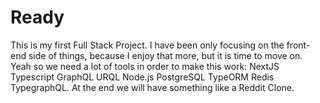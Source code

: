 # Ready

This is my first Full Stack Project. I have been only focusing on the front-end side
of things, because I enjoy that more, but it is time to move on. Yeah so we need a lot
of tools in order to make this work: NextJS Typescript GraphQL URQL Node.js PostgreSQL
TypeORM Redis TypegraphQL. At the end we will have something like a Reddit Clone.
